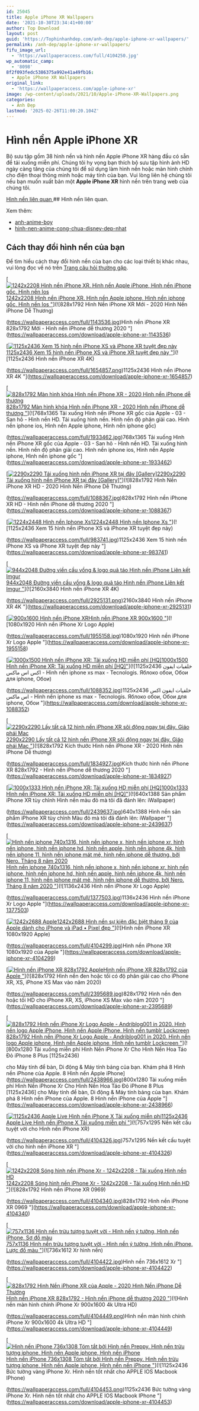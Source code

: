 ```yaml
---
id: 25045
title: Apple iPhone XR Wallpapers
date: '2021-10-30T23:34:41+00:00'
author: Top Download
layout: post
guid: 'https://Tophinhanhdep.com/anh-dep/apple-iphone-xr-wallpapers/'
permalink: /anh-dep/apple-iphone-xr-wallpapers/
fifu_image_url:
  - 'https://wallpaperaccess.com/full/4104250.jpg'
wp_automatic_camp:
  - '8098'
8f2f093fedc5386375a992e41a49fb16:
  - Apple iPhone XR Wallpapers
original_link:
  - 'https://wallpaperaccess.com/apple-iphone-xr'
image: /wp-content/uploads/2021/10/Apple-iPhone-XR-Wallpapers.png
categories:
  - Ảnh Đẹp
lastmod: '2025-02-26T11:00:20.104Z'
---
```

# Hình nền Apple iPhone XR

Bộ sưu tập gồm 38 hình nền và hình nền Apple iPhone XR hàng đầu có sẵn để tải xuống miễn phí. Chúng tôi hy vọng bạn thích bộ sưu tập hình ảnh HD ngày càng tăng của chúng tôi để sử dụng làm hình nền hoặc màn hình chính cho điện thoại thông minh hoặc máy tính của bạn. Vui lòng liên hệ chúng tôi nếu bạn muốn xuất bản một **Apple iPhone XR** hình nền trên trang web của chúng tôi.

[Hình nền liên quan ](#related) ## Hình nền liên quan.

   
 Xem thêm:

   
- [anh-anime-boy](https://tophinhanhdep.com/anh-anime/anh-anime-boy/)
- [hinh-nen-anime-cong-chua-disney-dep-nhat](https://tophinhanhdep.com/anh-anime/hinh-nen-anime-cong-chua-disney-dep-nhat/)

## Cách thay đổi hình nền của bạn

Để tìm hiểu cách thay đổi hình nền của bạn cho các loại thiết bị khác nhau, vui lòng đọc về nó trên [Trang câu hỏi thường gặp](https://tophinhanhdep.com/faq/).

  
[[![1242x2208 Hình nền iPhone XR.  Hình nền Apple iPhone, Hình nền iPhone gốc, Hình nền Ios](https://wallpaperaccess.com/full/4104250.jpg)1242x2208 Hình nền iPhone XR. Hình nền Apple iphone, Hình nền iphone gốc, Hình nền Ios "](https://wallpaperaccess.com/download/apple-iphone-xr-4104250)](![828x1792 Hình Nền iPhone XR Mới - 2020 Hình Nền iPhone Dễ Thương)

(https://wallpaperaccess.com/full/1143536.jpg)Hình nền iPhone XR 828x1792 Mới - Hình nền iPhone dễ thương 2020 "](https://wallpaperaccess.com/download/apple-iphone-xr-1143536)

[[![1125x2436 Xem 15 hình nền iPhone XS và iPhone XR tuyệt đẹp này](https://wallpaperaccess.com/full/983730.png)1125x2436 Xem 15 hình nền iPhone XS và iPhone XR tuyệt đẹp này "](https://wallpaperaccess.com/download/apple-iphone-xr-983730)](![1125x2436 Hình nền iPhone XR 4K)

(https://wallpaperaccess.com/full/1654857.png)1125x2436 Hình nền iPhone XR 4K "](https://wallpaperaccess.com/download/apple-iphone-xr-1654857)

[[![828x1792 Màn hình khóa Hình nền iPhone XR - 2020 Hình nền iPhone dễ thương](https://wallpaperaccess.com/full/3445669.jpg)828x1792 Màn hình khóa Hình nền iPhone XR - 2020 Hình nền iPhone dễ thương "](https://wallpaperaccess.com/download/apple-iphone-xr-3445669)](![768x1365 Tải xuống Hình nền iPhone XR gốc của Apple - 03 - San hô - Hình nền HD.  Tải xuống hình nền.  Hình nền độ phân giải cao.  Hình nền iphone ios, Hình nền Apple iphone, Hình nền iphone gốc)

(https://wallpaperaccess.com/full/1933462.jpg)768x1365 Tải xuống Hình nền iPhone XR gốc của Apple - 03 - San hô - Hình nền HD. Tải xuống hình nền. Hình nền độ phân giải cao. Hình nền iphone ios, Hình nền Apple iphone, Hình nền iphone gốc "](https://wallpaperaccess.com/download/apple-iphone-xr-1933462)

[[![2290x2290 Tải xuống hình nền iPhone XR tại đây [Gallery]](https://wallpaperaccess.com/full/2095519.jpg)2290x2290 Tải xuống hình nền iPhone XR tại đây \[Gallery\]"](https://wallpaperaccess.com/download/apple-iphone-xr-2095519)](![828x1792 Hình Nền iPhone XR HD - 2020 Hình Nền iPhone Dễ Thương)

(https://wallpaperaccess.com/full/1088367.jpg)828x1792 Hình nền iPhone XR HD - Hình nền iPhone dễ thương 2020 "](https://wallpaperaccess.com/download/apple-iphone-xr-1088367)

[[![1224x2448 Hình nền Iphone Xs](https://wallpaperaccess.com/full/4104258.png)1224x2448 Hình nền Iphone Xs "](https://wallpaperaccess.com/download/apple-iphone-xr-4104258)](![1125x2436 Xem 15 hình nền iPhone XS và iPhone XR tuyệt đẹp này)

(https://wallpaperaccess.com/full/983741.jpg)1125x2436 Xem 15 hình nền iPhone XS và iPhone XR tuyệt đẹp này "](https://wallpaperaccess.com/download/apple-iphone-xr-983741)

[[![944x2048 Đường viền cầu vồng & logo quả táo Hình nền iPhone Liên kết Imgur](https://wallpaperaccess.com/full/1376732.png)944x2048 Đường viền cầu vồng &amp; logo quả táo Hình nền iPhone Liên kết Imgur "](https://wallpaperaccess.com/download/apple-iphone-xr-1376732)](![2160x3840 Hình nền iPhone XR 4K)

(https://wallpaperaccess.com/full/2925131.png)2160x3840 Hình nền iPhone XR 4K "](https://wallpaperaccess.com/download/apple-iphone-xr-2925131)

[[![900x1600 Hình nền iPhone XR](https://wallpaperaccess.com/full/1834935.jpg)Hình nền iPhone XR 900x1600 "](https://wallpaperaccess.com/download/apple-iphone-xr-1834935)](![1080x1920 Hình nền iPhone Xr Logo Apple)

(https://wallpaperaccess.com/full/1955158.jpg)1080x1920 Hình nền iPhone Xr Logo Apple "](https://wallpaperaccess.com/download/apple-iphone-xr-1955158)

[[![1000x1500 Hình nền iPhone XR: Tải xuống HD miễn phí [HQ]](https://wallpaperaccess.com/full/3720861.jpg)1000x1500 Hình nền iPhone XR: Tải xuống HD miễn phí \[HQ\]"](https://wallpaperaccess.com/download/apple-iphone-xr-3720861)](![1125x2436 خلفيات ايفون اكس اس ماكس - Hình nền iphone xs max - Tecnologis.  Яблоко обои, Обои для iphone, Обои)

(https://wallpaperaccess.com/full/1088352.jpg)1125x2436 خلفيات ايفون اكس اس ماكس - Hình nền iphone xs max - Tecnologis. Яблоко обои, Обои для iphone, Обои "](https://wallpaperaccess.com/download/apple-iphone-xr-1088352)

[[![2290x2290 Lấy tất cả 12 hình nền iPhone XR sôi động ngay tại đây.  Giáo phái Mac](https://wallpaperaccess.com/full/821993.jpg)2290x2290 Lấy tất cả 12 hình nền iPhone XR sôi động ngay tại đây. Giáo phái Mac "](https://wallpaperaccess.com/download/apple-iphone-xr-821993)](![828x1792 Kích thước Hình nền iPhone XR - 2020 Hình nền iPhone Dễ thương)

(https://wallpaperaccess.com/full/1834927.jpg)Kích thước hình nền iPhone XR 828x1792 - Hình nền iPhone dễ thương 2020 "](https://wallpaperaccess.com/download/apple-iphone-xr-1834927)

[[![1000x1333 Hình nền iPhone XR: Tải xuống HD miễn phí [HQ]](https://wallpaperaccess.com/full/4104268.jpg)1000x1333 Hình nền iPhone XR: Tải xuống HD miễn phí \[HQ\]"](https://wallpaperaccess.com/download/apple-iphone-xr-4104268)](![640x1388 Sản phẩm iPhone XR tùy chỉnh Hình nền màu đỏ mà tôi đã đánh lên: iWallpaper)

(https://wallpaperaccess.com/full/2439637.jpg)640x1388 Hình nền sản phẩm iPhone XR tùy chỉnh Màu đỏ mà tôi đã đánh lên: iWallpaper "](https://wallpaperaccess.com/download/apple-iphone-xr-2439637)

[[![Hình nền iphone 740x1316, hình nền iphone x, hình nền iphone xr, hình nền iphone, hình nền iphone hd, hình nền apple, hình nền iphone 4k, hình nền iphone 11, hình nền iphone mát mẻ, hình nền iphone dễ thương.  bởi Nero.  Tháng 8 năm 2020](https://wallpaperaccess.com/full/4104274.jpg)Hình nền iphone 740x1316, hình nền iphone x, hình nền iphone xr, hình nền iphone, hình nền iphone hd, hình nền apple, hình nền iphone 4k, hình nền iphone 11, hình nền iphone mát mẻ, hình nền iphone dễ thương. bởi Nero. Tháng 8 năm 2020 "](https://wallpaperaccess.com/download/apple-iphone-xr-4104274)](![1136x2436 Hình nền iPhone Xr Logo Apple)

(https://wallpaperaccess.com/full/1377503.jpg)1136x2436 Hình nền iPhone Xr Logo Apple "](https://wallpaperaccess.com/download/apple-iphone-xr-1377503)

[[![1242x2688 Apple](https://wallpaperaccess.com/full/1834974.png)1242x2688 Hình nền sự kiện đặc biệt tháng 9 của Apple dành cho iPhone và iPad • Pixel đẹp "](https://wallpaperaccess.com/download/apple-iphone-xr-1834974)](![Hình nền iPhone XR 1080x1920 Apple)

(https://wallpaperaccess.com/full/4104299.jpg)Hình nền iPhone XR 1080x1920 của Apple "](https://wallpaperaccess.com/download/apple-iphone-xr-4104299)

[[![Hình nền iPhone XR 828x1792 Apple](https://wallpaperaccess.com/full/1102593.jpg)Hình nền iPhone XR 828x1792 của Apple "](https://wallpaperaccess.com/download/apple-iphone-xr-1102593)](![828x1792 Hình nền đen hoặc tối có độ phân giải cao cho iPhone XR, XS, iPhone XS Max vào năm 2020)

(https://wallpaperaccess.com/full/2395689.jpg)828x1792 Hình nền đen hoặc tối HD cho iPhone XR, XS, iPhone XS Max vào năm 2020 "](https://wallpaperaccess.com/download/apple-iphone-xr-2395689)

[[![828x1792 Hình nền iPhone Xr Logo Apple - Andriblog001 in 2020. Hình nền logo Apple iPhone, Hình nền Apple iPhone, Hình nền tumblr Lockcreen](https://wallpaperaccess.com/full/4104312.jpg)828x1792 Hình nền iPhone Xr Logo Apple - Andriblog001 in 2020. Hình nền logo Apple iphone, Hình nền Apple iphone, Hình nền tumblr Lockcreen "](https://wallpaperaccess.com/download/apple-iphone-xr-4104312)](![800x1280 Tải xuống miễn phí Hình Nền iPhone Xr Cho Hình Nền Hoa Táo Đỏ iPhone 8 Plus [1125x2436)

 cho Máy tính để bàn, Di động & Máy tính bảng của bạn.  Khám phá 8 Hình nền iPhone của Apple.  8 Hình nền Apple iPhone](https://wallpaperaccess.com/full/2438966.jpg)800x1280 Tải xuống miễn phí Hình Nền iPhone Xr Cho Hình Nền Hoa Táo Đỏ iPhone 8 Plus \[1125x2436\] cho Máy tính để bàn, Di động &amp; Máy tính bảng của bạn. Khám phá 8 Hình nền iPhone của Apple. 8 Hình nền iPhone của Apple "](https://wallpaperaccess.com/download/apple-iphone-xr-2438966)

[[![1125x2436 Apple Live Hình nền iPhone X Tải xuống miễn phí](https://wallpaperaccess.com/full/2499386.jpg)1125x2436 Apple Live Hình nền iPhone X Tải xuống miễn phí "](https://wallpaperaccess.com/download/apple-iphone-xr-2499386)](![757x1295 Nền kết cấu tuyệt vời cho Hình nền iPhone XR)

(https://wallpaperaccess.com/full/4104326.jpg)757x1295 Nền kết cấu tuyệt vời cho hình nền iPhone XR "](https://wallpaperaccess.com/download/apple-iphone-xr-4104326)

[[![1242x2208 Sóng hình nền iPhone Xr - 1242x2208 - Tải xuống Hình nền HD](https://wallpaperaccess.com/full/4104334.jpg)1242x2208 Sóng hình nền iPhone Xr - 1242x2208 - Tải xuống Hình nền HD "](https://wallpaperaccess.com/download/apple-iphone-xr-4104334)](![828x1792 Hình nền iPhone XR 0969)

(https://wallpaperaccess.com/full/4104340.jpg)828x1792 Hình nền iPhone XR 0969 "](https://wallpaperaccess.com/download/apple-iphone-xr-4104340)

[[![757x1136 Hình nền trừu tượng tuyệt vời - Hình nền ý tưởng, Hình nền iPhone, Sơ đồ màu](https://wallpaperaccess.com/full/1933509.jpg)757x1136 Hình nền trừu tượng tuyệt vời - Hình nền ý tưởng, Hình nền iPhone, Lược đồ màu "](https://wallpaperaccess.com/download/apple-iphone-xr-1933509)](![736x1612 Xr hình nền)

(https://wallpaperaccess.com/full/4104422.jpg)Hình nền 736x1612 Xr "](https://wallpaperaccess.com/download/apple-iphone-xr-4104422)

[[![828x1792 Hình Nền iPhone XR của Apple - 2020 Hình Nền iPhone Dễ Thương](https://wallpaperaccess.com/full/3864292.jpg)Hình nền iPhone XR 828x1792 - Hình nền iPhone dễ thương 2020 "](https://wallpaperaccess.com/download/apple-iphone-xr-3864292)](![Hình nền màn hình chính iPhone Xr 900x1600 4k Ultra HD)

(https://wallpaperaccess.com/full/4104449.png)Hình nền màn hình chính iPhone Xr 900x1600 4k Ultra HD "](https://wallpaperaccess.com/download/apple-iphone-xr-4104449)

[[![Hình nền iPhone 736x1308 Tóm tắt bởi Hình nền Preppy.  Hình nền trừu tượng iphone, Hình nền Apple iphone, Hình nền iPhone](https://wallpaperaccess.com/full/4104451.jpg)Hình nền iPhone 736x1308 Tóm tắt bởi Hình nền Preppy. Hình nền trừu tượng iphone, Hình nền Apple iphone, Hình nền nền iPhone "](https://wallpaperaccess.com/download/apple-iphone-xr-4104451)](![1125x2436 Bức tường vàng iPhone Xr.  Hình nền tốt nhất cho APPLE IOS Macbook IPhone)

(https://wallpaperaccess.com/full/4104453.png)1125x2436 Bức tường vàng iPhone Xr. Hình nền tốt nhất cho APPLE IOS Macbook IPhone "](https://wallpaperaccess.com/download/apple-iphone-xr-4104453)
